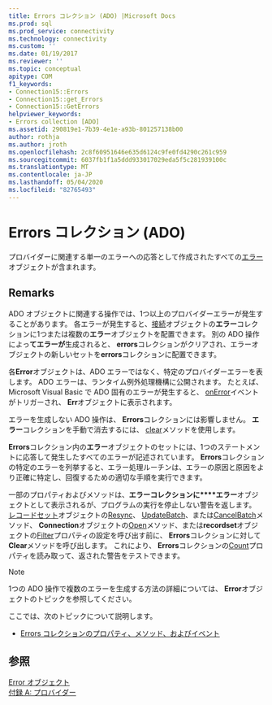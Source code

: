 ```yaml
---
title: Errors コレクション (ADO) |Microsoft Docs
ms.prod: sql
ms.prod_service: connectivity
ms.technology: connectivity
ms.custom: ''
ms.date: 01/19/2017
ms.reviewer: ''
ms.topic: conceptual
apitype: COM
f1_keywords:
- Connection15::Errors
- Connection15::get_Errors
- Connection15::GetErrors
helpviewer_keywords:
- Errors collection [ADO]
ms.assetid: 290819e1-7b39-4e1e-a93b-801257138b00
author: rothja
ms.author: jroth
ms.openlocfilehash: 2c8f60951646e635d6124c9fe0fd4290c261c959
ms.sourcegitcommit: 6037fb1f1a5ddd933017029eda5f5c281939100c
ms.translationtype: MT
ms.contentlocale: ja-JP
ms.lasthandoff: 05/04/2020
ms.locfileid: "82765493"
---
```

# <a name="errors-collection-ado"></a>Errors コレクション (ADO)
プロバイダーに関連する単一のエラーへの応答として作成されたすべての[エラー](../../../ado/reference/ado-api/error-object.md)オブジェクトが含まれます。  
  
## <a name="remarks"></a>Remarks  
 ADO オブジェクトに関連する操作では、1つ以上のプロバイダーエラーが発生することがあります。 各エラーが発生すると、[接続](../../../ado/reference/ado-api/connection-object-ado.md)オブジェクトの**エラー**コレクションに1つまたは複数の**エラー**オブジェクトを配置できます。 別の ADO 操作によっ**てエラーが**生成されると、 **errors**コレクションがクリアされ、エラーオブジェクトの新しいセットを**errors**コレクションに配置できます。  
  
 各**Error**オブジェクトは、ADO エラーではなく、特定のプロバイダーエラーを表します。 ADO エラーは、ランタイム例外処理機構に公開されます。 たとえば、Microsoft Visual Basic で ADO 固有のエラーが発生すると、 [onError](../../../ado/reference/rds-api/onerror-event-rds.md)イベントがトリガーされ、 **Err**オブジェクトに表示されます。  
  
 エラーを生成しない ADO 操作は、 **Errors**コレクションには影響しません。 **エラー**コレクションを手動で消去するには、 [clear](../../../ado/reference/ado-api/clear-method-ado.md)メソッドを使用します。  
  
 **Errors**コレクション内の**エラー**オブジェクトのセットには、1つのステートメントに応答して発生したすべてのエラーが記述されています。 **Errors**コレクションの特定のエラーを列挙すると、エラー処理ルーチンは、エラーの原因と原因をより正確に特定し、回復するための適切な手順を実行できます。  
  
 一部のプロパティおよびメソッドは、**エラーコレクションに****エラー**オブジェクトとして表示されるが、プログラムの実行を停止しない警告を返します。 [レコードセット](../../../ado/reference/ado-api/recordset-object-ado.md)オブジェクトの[Resync](../../../ado/reference/ado-api/resync-method.md)、 [UpdateBatch](../../../ado/reference/ado-api/updatebatch-method.md)、または[CancelBatch](../../../ado/reference/ado-api/cancelbatch-method-ado.md)メソッド、 **Connection**オブジェクトの[Open](../../../ado/reference/ado-api/open-method-ado-connection.md)メソッド、または**recordset**オブジェクトの[Filter](../../../ado/reference/ado-api/filter-property.md)プロパティの設定を呼び出す前に、 **Errors**コレクションに対して**Clear**メソッドを呼び出します。 これにより、 **Errors**コレクションの[Count](../../../ado/reference/ado-api/count-property-ado.md)プロパティを読み取って、返された警告をテストできます。  
  
> [!NOTE]
>  1つの ADO 操作で複数のエラーを生成する方法の詳細については、 **Error**オブジェクトのトピックを参照してください。  
  
 ここでは、次のトピックについて説明します。  
  
-   [Errors コレクションのプロパティ、メソッド、およびイベント](../../../ado/reference/ado-api/errors-collection-properties-methods-and-events.md)  
  
## <a name="see-also"></a>参照  
 [Error オブジェクト](../../../ado/reference/ado-api/error-object.md)   
 [付録 A: プロバイダー](../../../ado/guide/appendixes/appendix-a-providers.md)
